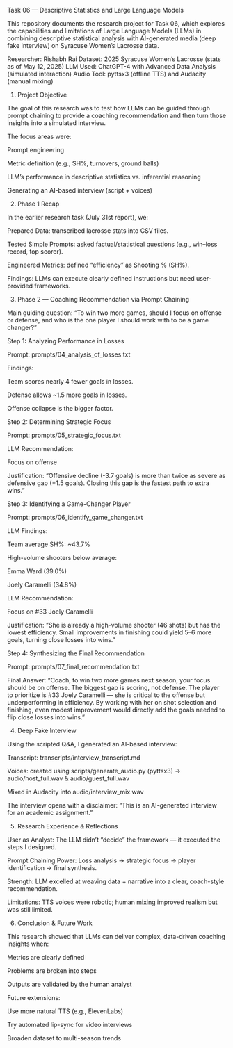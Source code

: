 Task 06 — Descriptive Statistics and Large Language Models

This repository documents the research project for Task 06, which explores the capabilities and limitations of Large Language Models (LLMs) in combining descriptive statistical analysis with AI-generated media (deep fake interview) on Syracuse Women’s Lacrosse data.

Researcher: Rishabh Rai
Dataset: 2025 Syracuse Women’s Lacrosse (stats as of May 12, 2025)
LLM Used: ChatGPT-4 with Advanced Data Analysis (simulated interaction)
Audio Tool: pyttsx3 (offline TTS) and Audacity (manual mixing)

1. Project Objective

The goal of this research was to test how LLMs can be guided through prompt chaining to provide a coaching recommendation and then turn those insights into a simulated interview.

The focus areas were:

Prompt engineering

Metric definition (e.g., SH%, turnovers, ground balls)

LLM’s performance in descriptive statistics vs. inferential reasoning

Generating an AI-based interview (script + voices)

2. Phase 1 Recap

In the earlier research task (July 31st report), we:

Prepared Data: transcribed lacrosse stats into CSV files.

Tested Simple Prompts: asked factual/statistical questions (e.g., win–loss record, top scorer).

Engineered Metrics: defined “efficiency” as Shooting % (SH%).

Findings: LLMs can execute clearly defined instructions but need user-provided frameworks.

3. Phase 2 — Coaching Recommendation via Prompt Chaining

Main guiding question:
“To win two more games, should I focus on offense or defense, and who is the one player I should work with to be a game changer?”

Step 1: Analyzing Performance in Losses

Prompt: prompts/04_analysis_of_losses.txt

Findings:

Team scores nearly 4 fewer goals in losses.

Defense allows ~1.5 more goals in losses.

Offense collapse is the bigger factor.

Step 2: Determining Strategic Focus

Prompt: prompts/05_strategic_focus.txt

LLM Recommendation:

Focus on offense

Justification: “Offensive decline (-3.7 goals) is more than twice as severe as defensive gap (+1.5 goals). Closing this gap is the fastest path to extra wins.”

Step 3: Identifying a Game-Changer Player

Prompt: prompts/06_identify_game_changer.txt

LLM Findings:

Team average SH%: ~43.7%

High-volume shooters below average:

Emma Ward (39.0%)

Joely Caramelli (34.8%)

LLM Recommendation:

Focus on #33 Joely Caramelli

Justification: “She is already a high-volume shooter (46 shots) but has the lowest efficiency. Small improvements in finishing could yield 5–6 more goals, turning close losses into wins.”

Step 4: Synthesizing the Final Recommendation

Prompt: prompts/07_final_recommendation.txt

Final Answer:
“Coach, to win two more games next season, your focus should be on offense. The biggest gap is scoring, not defense. The player to prioritize is #33 Joely Caramelli — she is critical to the offense but underperforming in efficiency. By working with her on shot selection and finishing, even modest improvement would directly add the goals needed to flip close losses into wins.”

4. Deep Fake Interview

Using the scripted Q&A, I generated an AI-based interview:

Transcript: transcripts/interview_transcript.md

Voices: created using scripts/generate_audio.py (pyttsx3) → audio/host_full.wav & audio/guest_full.wav

Mixed in Audacity into audio/interview_mix.wav

The interview opens with a disclaimer:
“This is an AI-generated interview for an academic assignment.”

5. Research Experience & Reflections

User as Analyst: The LLM didn’t “decide” the framework — it executed the steps I designed.

Prompt Chaining Power: Loss analysis → strategic focus → player identification → final synthesis.

Strength: LLM excelled at weaving data + narrative into a clear, coach-style recommendation.

Limitations: TTS voices were robotic; human mixing improved realism but was still limited.

6. Conclusion & Future Work

This research showed that LLMs can deliver complex, data-driven coaching insights when:

Metrics are clearly defined

Problems are broken into steps

Outputs are validated by the human analyst

Future extensions:

Use more natural TTS (e.g., ElevenLabs)

Try automated lip-sync for video interviews

Broaden dataset to multi-season trends
